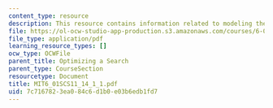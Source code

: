```yaml
---
content_type: resource
description: This resource contains information related to modeling the world.
file: https://ol-ocw-studio-app-production.s3.amazonaws.com/courses/6-01sc-introduction-to-electrical-engineering-and-computer-science-i-spring-2011/7c7167823ea084c6d1b0e03b6edb1fd7_MIT6_01SCS11_14_1_1.pdf
file_type: application/pdf
learning_resource_types: []
ocw_type: OCWFile
parent_title: Optimizing a Search
parent_type: CourseSection
resourcetype: Document
title: MIT6_01SCS11_14_1_1.pdf
uid: 7c716782-3ea0-84c6-d1b0-e03b6edb1fd7
---
```

